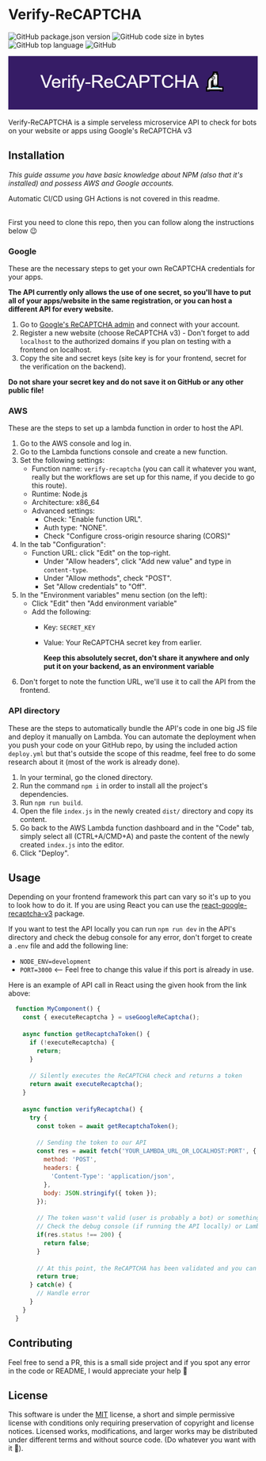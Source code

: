 # Verify-ReCAPTCHA
![GitHub package.json version](https://img.shields.io/github/package-json/v/ZyriabDsgn/verify-recaptcha)
![GitHub code size in bytes](https://img.shields.io/github/languages/code-size/ZyriabDsgn/verify-recaptcha)
![GitHub top language](https://img.shields.io/github/languages/top/ZyriabDsgn/verify-recaptcha)
![GitHub](https://img.shields.io/github/license/ZyriabDsgn/verify-recaptcha)

![Verify-ReCAPTCHA](images/Verify-ReCAPTCHA.png)

Verify-ReCAPTCHA is a simple serveless microservice API to check for bots on your website or apps using Google's ReCAPTCHA v3

## Installation

*This guide assume you have basic knowledge about NPM (also that it's installed) and possess AWS and Google accounts.*

Automatic CI/CD using GH Actions is not covered in this readme.
<br/><br/>

First you need to clone this repo, then you can follow along the instructions below 😉

### Google

These are the necessary steps to get your own ReCAPTCHA credentials for your apps.

**The API currently only allows the use of one secret, so you'll have to put all of your apps/website in the same registration, or you can host a different API for every website.**

1. Go to [Google's ReCAPTCHA admin](https://www.google.com/u/0/recaptcha/admin/) and connect with your account.
2. Register a new website (choose ReCAPTCHA v3) - Don't forget to add `localhost` to the authorized domains if you plan on testing with a frontend on localhost.
3. Copy the site and secret keys (site key is for your frontend, secret for the verification on the backend).

**Do not share your secret key and do not save it on GitHub or any other public file!**

### AWS
These are the steps to set up a lambda function in order to host the API.

1. Go to the AWS console and log in.
2. Go to the Lambda functions console and create a new function.
3. Set the following settings:
    - Function name: `verify-recaptcha` (you can call it whatever you want, really but the workflows are set up for this name, if you decide to go this route).
    - Runtime: Node.js
    - Architecture: x86_64
    - Advanced settings:
      - Check: "Enable function URL".
      - Auth type: "NONE".
      - Check "Configure cross-origin resource sharing (CORS)"
4. In the tab "Configuration":
    - Function URL: click "Edit" on the top-right.
      - Under "Allow headers", click "Add new value" and type in `content-type`.
      - Under "Allow methods", check "POST".
      - Set "Allow credentials" to "Off".
5. In the "Environment variables" menu section (on the left):
    - Click "Edit" then "Add environment variable"
    - Add the following:
      - Key: `SECRET_KEY`
      - Value: Your ReCAPTCHA secret key from earlier.

        **Keep this absolutely secret, don't share it anywhere and only put it on your backend, as an environment variable**
6. Don't forget to note the function URL, we'll use it to call the API from the frontend.

### API directory

These are the steps to automatically bundle the API's code in one big JS file and deploy it manually on Lambda. You can automate the deployment when you push your code on your GitHub repo, by using the included action `deploy.yml` but that's outside the scope of this readme, feel free to do some research about it (most of the work is already done).

1. In your terminal, go the cloned directory.
2. Run the command `npm i` in order to install all the project's dependencies.
3. Run `npm run build`.
4. Open the file `index.js` in the newly created `dist/` directory and copy its content.
4. Go back to the AWS Lambda function dashboard and in the "Code" tab, simply select all (CTRL+A/CMD+A) and paste the content of the newly created `index.js` into the editor.
5. Click "Deploy".

## Usage

Depending on your frontend framework this part can vary so it's up to you to look how to do it.
If you are using React you can use the [react-google-recaptcha-v3](https://www.npmjs.com/package/react-google-recaptcha-v3) package.

If you want to test the API locally you can run `npm run dev` in the API's directory and check the debug console for any error, don't forget to create a `.env` file and add the following line:
  - `NODE_ENV=development`
  - `PORT=3000` <-- Feel free to change this value if this port is already in use.

Here is an example of API call in React using the given hook from the link above:
```js
  function MyComponent() {
    const { executeRecaptcha } = useGoogleReCaptcha();
    
    async function getRecaptchaToken() {
      if (!executeRecaptcha) {
        return;
      }

      // Silently executes the ReCAPTCHA check and returns a token
      return await executeRecaptcha();
    }

    async function verifyRecaptcha() {
      try {
        const token = await getRecaptchaToken();

        // Sending the token to our API
        const res = await fetch('YOUR_LAMBDA_URL_OR_LOCALHOST:PORT', {
          method: 'POST',
          headers: {
            'Content-Type': 'application/json',
          },
          body: JSON.stringify({ token });
        });
  
        // The token wasn't valid (user is probably a bot) or something went wrong on the backend.
        // Check the debug console (if running the API locally) or Lambda's logs for more info.
        if(res.status !== 200) {
          return false;
        }
  
        // At this point, the ReCAPTCHA has been validated and you can assume the user is not a bot 🥳
        return true;
      } catch(e) {
        // Handle error
      }
    }
  }
```

## Contributing

Feel free to send a PR, this is a small side project and if you spot any error in the code or README, I would appreciate your help 🙂

## License

This software is under the [MIT](https://choosealicense.com/licenses/mit/) license, a short and simple permissive license with conditions only requiring preservation of copyright and license notices. Licensed works, modifications, and larger works may be distributed under different terms and without source code. (Do whatever you want with it 🤙).
